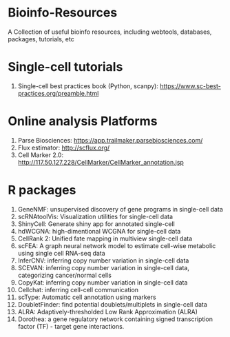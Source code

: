 # Bioinfo-Resources
A Collection of useful bioinfo resources, including webtools, databases, packages, tutorials, etc

# Single-cell tutorials
1. Single-cell best practices book (Python, scanpy): https://www.sc-best-practices.org/preamble.html

# Online analysis Platforms
1. Parse Biosciences: https://app.trailmaker.parsebiosciences.com/
2. Flux estimator: http://scflux.org/
3. Cell Marker 2.0: http://117.50.127.228/CellMarker/CellMarker_annotation.jsp

# R packages
1. GeneNMF: unsupervised discovery of gene programs in single-cell data
2. scRNAtoolVis: Visualization utilities for single-cell data
3. ShinyCell: Generate shiny app for annotated single-cell
4. hdWCGNA: high-dimentional WCGNA for single-cell data
5. CellRank 2: Unified fate mapping in multiview single-cell data
6. scFEA: A graph neural network model to estimate cell-wise metabolic using single cell RNA-seq data
7. InferCNV: inferring copy number variation in single-cell data
8. SCEVAN: inferring copy number variation in single-cell data, categorizing cancer/normal cells
9. CopyKat: inferring copy number variation in single-cell data
10. Cellchat: inferring cell-cell communication
11. scType: Automatic cell annotation using markers
12. DoubletFinder: find potential doublets/multiplets in single-cell data
13. ALRA: Adaptively-thresholded Low Rank Approximation (ALRA)
14. Dorothea: a gene regulatory network containing signed transcription factor (TF) - target gene interactions.
